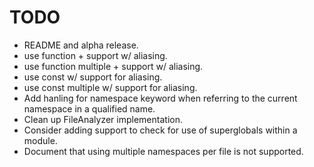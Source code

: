 # TODO

- README and alpha release.
- use function + support w/ aliasing.
- use function multiple + support w/ aliasing.
- use const w/ support for aliasing.
- use const multiple w/ support for aliasing.
- Add hanling for namespace keyword when referring to the current namespace in a qualified name.
- Clean up FileAnalyzer implementation.
- Consider adding support to check for use of superglobals within a module.
- Document that using multiple namespaces per file is not supported.